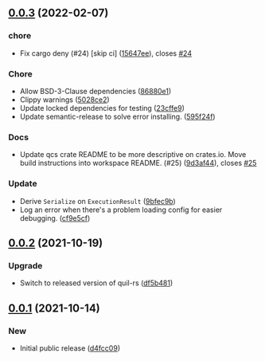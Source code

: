## [0.0.3](https://github.com/rigetti/qcs-sdk-rust/compare/v0.0.2...v0.0.3) (2022-02-07)


### chore

* Fix cargo deny (#24) [skip ci] ([15647ee](https://github.com/rigetti/qcs-sdk-rust/commit/15647ee74463dc3ed0b682749f9648cb8ee50113)), closes [#24](https://github.com/rigetti/qcs-sdk-rust/issues/24)

### Chore

* Allow BSD-3-Clause dependencies ([86880e1](https://github.com/rigetti/qcs-sdk-rust/commit/86880e1c03b118818bb2aef543c6e48fc6df8e9e))
* Clippy warnings ([5028ce2](https://github.com/rigetti/qcs-sdk-rust/commit/5028ce232d3ba96608544059e0cc168244be1899))
* Update locked dependencies for testing ([23cffe9](https://github.com/rigetti/qcs-sdk-rust/commit/23cffe98d18d6b33f39e101ae4878692092d1782))
* Update semantic-release to solve error installing. ([595f24f](https://github.com/rigetti/qcs-sdk-rust/commit/595f24fecd7fff020a3ebab64f8796c822290997))

### Docs

* Update qcs crate README to be more descriptive on crates.io. Move build instructions into workspace README. (#25) ([9d3af44](https://github.com/rigetti/qcs-sdk-rust/commit/9d3af44acee42a4ac03e1ff0fdc3582db985d9ce)), closes [#25](https://github.com/rigetti/qcs-sdk-rust/issues/25)

### Update

* Derive `Serialize` on `ExecutionResult` ([9bfec9b](https://github.com/rigetti/qcs-sdk-rust/commit/9bfec9bdca765f0858aa90d000a50feb436bc036))
* Log an error when there's a problem loading config for easier debugging. ([cf9e5cf](https://github.com/rigetti/qcs-sdk-rust/commit/cf9e5cf9b90487b9d0f5a5155888fa8d33e88b31))

## [0.0.2](https://github.com/rigetti/qcs-sdk-rust/compare/v0.0.1...v0.0.2) (2021-10-19)


### Upgrade

* Switch to released version of quil-rs ([df5b481](https://github.com/rigetti/qcs-sdk-rust/commit/df5b481196f0cb09da9d971613a3fe1d0d68406d))

## [0.0.1](https://github.com/rigetti/qcs-sdk-rust/compare/v0.0.0...v0.0.1) (2021-10-14)


### New

* Initial public release ([d4fcc09](https://github.com/rigetti/qcs-sdk-rust/commit/d4fcc09db8cfbc85f4545fe88f675da3c0a7e435))
